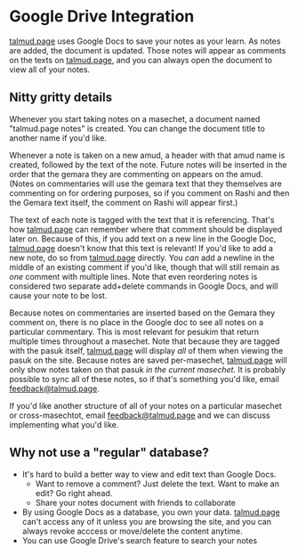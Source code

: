 # Google Drive Integration

[talmud.page] uses Google Docs to save your notes as your learn. As notes are added, the document is updated. Those notes will appear as comments on the texts on [talmud.page], and you can always open the document to view all of your notes.

## Nitty gritty details

Whenever you start taking notes on a masechet, a document named "talmud.page <masechet-name> notes" is created. You can change the document title to another name if you'd like.

Whenever a note is taken on a new amud, a header with that amud name is created, followed by the text of the note. Future notes will be inserted in the order that the gemara they are commenting on appears on the amud. (Notes on commentaries will use the gemara text that they themselves are commenting on for ordering purposes, so if you comment on Rashi and then the Gemara text itself, the comment on Rashi will appear first.)

The text of each note is tagged with the text that it is referencing. That's how [talmud.page] can remember where that comment should be displayed later on. Because of this, if you add text on a new line in the Google Doc, [talmud.page] doesn't know that this text is relevant! If you'd like to add a new note, do so from [talmud.page] directly. You _can_ add a newline in the middle of an existing comment if you'd like, though that will still remain as _one_ comment with multiple lines. Note that even reordering notes is considered two separate add+delete commands in Google Docs, and will cause your note to be lost.

Because notes on commentaries are inserted based on the Gemara they comment on, there is no place in the Google doc to see all notes on a particular commentary. This is most relevant for pesukim that return multiple times throughout a masechet. Note that because they are tagged with the pasuk itself, [talmud.page] will display _all_ of them when viewing the pasuk on the site. Because notes are saved per-masechet, [talmud.page] will only show notes taken on that pasuk _in the current masechet_. It is probably possible to sync all of these notes, so if that's something you'd like, email feedback@talmud.page.

If you'd like another structure of all of your notes on a particular masechet or cross-masechtot, email feedback@talmud.page and we can discuss implementing what you'd like.

## Why not use a "regular" database?

- It's hard to build a better way to view and edit text than Google Docs.
  - Want to remove a comment? Just delete the text. Want to make an edit? Go right ahead.
  - Share your notes document with friends to collaborate
- By using Google Docs as a database, you own your data. [talmud.page] can't access any of it unless you are browsing the site, and you can always revoke acccess or move/delete the content anytime.
- You can use Google Drive's search feature to search your notes

[talmud.page]: https://talmud.page
